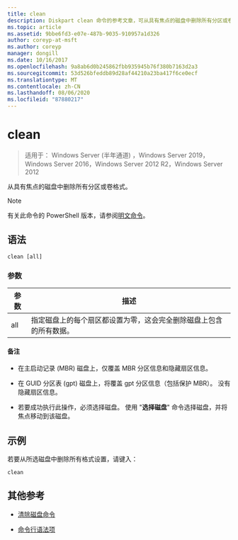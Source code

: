 ```yaml
---
title: clean
description: Diskpart clean 命令的参考文章，可从具有焦点的磁盘中删除所有分区或卷格式。
ms.topic: article
ms.assetid: 9bbe6fd3-e07e-487b-9035-910957a1d326
author: coreyp-at-msft
ms.author: coreyp
manager: dongill
ms.date: 10/16/2017
ms.openlocfilehash: 9a8ab6d0b245862fbb935945b76f380b7163d2a3
ms.sourcegitcommit: 53d526bfeddb89d28af44210a23ba417f6ce0ecf
ms.translationtype: MT
ms.contentlocale: zh-CN
ms.lasthandoff: 08/06/2020
ms.locfileid: "87880217"
---
```

# <a name="clean"></a>clean

> 适用于： Windows Server (半年通道) ，Windows Server 2019，Windows Server 2016，Windows Server 2012 R2，Windows Server 2012

从具有焦点的磁盘中删除所有分区或卷格式。

>[!NOTE]
> 有关此命令的 PowerShell 版本，请参阅[明文命令](/powershell/module/storage/clear-disk)。

## <a name="syntax"></a>语法

```
clean [all]
```

### <a name="parameters"></a>参数

| 参数 | 描述 |
| --------- | ----------- |
| all | 指定磁盘上的每个扇区都设置为零，这会完全删除磁盘上包含的所有数据。 |

#### <a name="remarks"></a>备注

- 在主启动记录 (MBR) 磁盘上，仅覆盖 MBR 分区信息和隐藏扇区信息。

- 在 GUID 分区表 (gpt) 磁盘上，将覆盖 gpt 分区信息（包括保护 MBR）。 没有隐藏扇区信息。

- 若要成功执行此操作，必须选择磁盘。 使用 "**选择磁盘**" 命令选择磁盘，并将焦点移动到该磁盘。

## <a name="examples"></a>示例

若要从所选磁盘中删除所有格式设置，请键入：

```
clean
```

## <a name="additional-references"></a>其他参考

- [清除磁盘命令](/powershell/module/storage/clear-disk)

- [命令行语法项](command-line-syntax-key.md)
